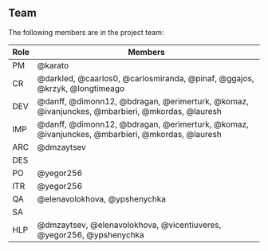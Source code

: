 ## Team

The following members are in the project team:

Role | Members
---|---
PM | @karato
CR | @darkled, @caarlos0, @carlosmiranda, @pinaf, @ggajos, @krzyk, @longtimeago
DEV | @danff, @dimonn12, @bdragan, @erimerturk, @komaz, @ivanjunckes, @mbarbieri, @mkordas, @lauresh
IMP | @danff, @dimonn12, @bdragan, @erimerturk, @komaz, @ivanjunckes, @mbarbieri, @mkordas, @lauresh
ARC | @dmzaytsev
DES | 
PO | @yegor256
ITR | @yegor256
QA | @elenavolokhova, @ypshenychka
SA | 
HLP | @dmzaytsev, @elenavolokhova, @vicentiuveres, @yegor256, @ypshenychka
